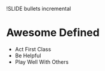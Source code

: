 !SLIDE bullets incremental
# Awesome Defined #
* Act First Class
* Be Helpful
* Play Well With Others

